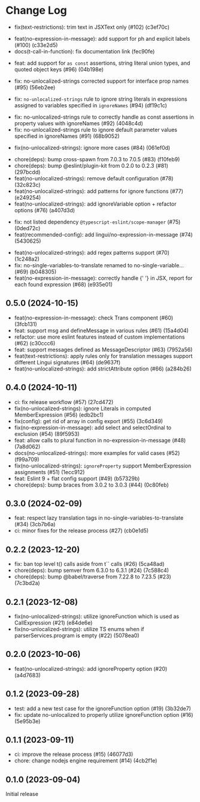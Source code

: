 # Change Log

- fix(text-restrictions): trim text in JSXText only (#102) (c3ef70c)

* feat(no-expression-in-message): add support for ph and explicit labels (#100) (c33e2d5)
* docs(t-call-in-function): fix documentation link (fec90fe)

- feat: add support for `as const` assertions, string literal union types, and quoted object keys (#96) (04b198e)

* fix: no-unlocalized-strings corrected support for interface prop names (#95) (56eb2ee)

- fix: `no-unlocalized-strings` rule to ignore string literals in expressions assigned to variables specified in `ignoreNames` (#94) (df19c1c)

* fix: no-unlocalized-strings rule to correctly handle as const assertions in property values with ignoreNames (#92) (4048c4d)
* fix: no-unlocalized-strings rule to ignore default parameter values specified in ignoreNames (#91) (68b9052)

- fix(no-unlocalized-strings): ignore more cases (#84) (061ef0d)

* chore(deps): bump cross-spawn from 7.0.3 to 7.0.5 (#83) (f10feb9)
* chore(deps): bump @eslint/plugin-kit from 0.2.0 to 0.2.3 (#81) (297bcdd)
* feat(no-unlocalized-strings): remove default configuration (#78) (32c823c)
* feat(no-unlocalized-strings): add patterns for ignore functions (#77) (e249254)
* feat(no-unlocalized-strings): add ignoreVariable option + refactor options (#76) (a407d3d)

- fix: not listed dependency `@typescript-eslint/scope-manager` (#75) (0ded72c)
- feat(recommended-config): add lingui/no-expression-in-message (#74) (5430625)

* feat(no-unlocalized-strings): add regex patterns support (#70) (1c248a2)
* fix: no-single-variables-to-translate renamed to no-single-variable... (#69) (b048305)
* feat(no-expression-in-message): correctly handle {' '} in JSX, report for each found expression (#68) (e935e01)

## 0.5.0 (2024-10-15)

- feat(no-expression-in-message): check Trans component (#60) (3fcb131)
- feat: support msg and defineMessage in various rules (#61) (15a4d04)
- refactor: use more eslint features instead of custom implementations (#62) (c30ccc6)
- feat: support messages defined as MessageDescriptor (#63) (7952a56)
- feat(text-restrictions): apply rules only for translation messages support different Lingui signatures (#64) (de9637f)
- feat(no-unlocalized-strings): add strictAttribute option (#66) (a284b26)

## 0.4.0 (2024-10-11)

- ci: fix release workflow (#57) (27cd472)
- fix(no-unlocalized-strings): ignore Literals in computed MemberExpression (#56) (edb2bc1)
- fix(config): get rid of array in config export (#55) (3c6d349)
- fix(no-expression-in-message): add select and selectOrdinal to exclusion (#54) (89f5953)
- feat: allow calls to plural function in no-expression-in-message (#48) (7a8d062)
- docs(no-unlocalized-strings): more examples for valid cases (#52) (f99a709)
- fix(no-unlocalized-strings): `ignoreProperty` support MemberExpression assignments (#51) (1ecc912)
- feat: Eslint 9 + flat config support (#49) (b57329b)
- chore(deps): bump braces from 3.0.2 to 3.0.3 (#44) (0c80feb)

## 0.3.0 (2024-02-09)

- feat: respect lazy translation tags in no-single-variables-to-translate (#34) (3cb7b6a)
- ci: minor fixes for the release process (#27) (cb0e1d5)

## 0.2.2 (2023-12-20)

- fix: ban top level t() calls aside from t`` calls (#26) (5ca48ad)
- chore(deps): bump semver from 6.3.0 to 6.3.1 (#24) (7c588c4)
- chore(deps): bump @babel/traverse from 7.22.8 to 7.23.5 (#23) (7c3bd2a)

## 0.2.1 (2023-12-08)

- fix(no-unlocalized-strings): utilize ignoreFunction which is used as CallExpression (#21) (e84de6e)
- fix(no-unlocalized-strings): utilize TS enums when if parserServices.program is empty (#22) (5078ea0)

## 0.2.0 (2023-10-06)

- feat(no-unlocalized-strings): add ignoreProperty option (#20) (a4d7683)

## 0.1.2 (2023-09-28)

- test: add a new test case for the ignoreFunction option (#19) (3b32de7)
- fix: update no-unlocalized to properly utilize ignoreFunction option (#16) (5e95b3e)

## 0.1.1 (2023-09-11)

- ci: improve the release process (#15) (46077d3)
- chore: change nodejs engine requirement (#14) (4cb2f1e)

## 0.1.0 (2023-09-04)

Initial release
